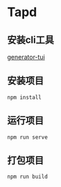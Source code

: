 # Tapd

## 安装cli工具
[generator-tui](https://github.com/BeauitfullXiaoJian/generator-tui)

## 安装项目
`npm install`

## 运行项目
`npm run serve`

## 打包项目
`npm run build`